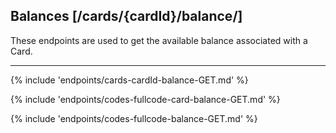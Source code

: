 ## Balances [/cards/{cardId}/balance/]
These endpoints are used to get the available balance associated with a Card.

---
{% include 'endpoints/cards-cardId-balance-GET.md' %}

{% include 'endpoints/codes-fullcode-card-balance-GET.md' %}

{% include 'endpoints/codes-fullcode-balance-GET.md' %}
